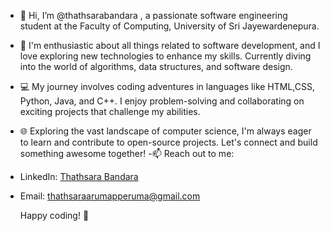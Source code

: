 - 👋 Hi, I’m @thathsarabandara ,  a passionate software engineering student at the Faculty of Computing, University of Sri Jayewardenepura.
- 🚀 I'm enthusiastic about all things related to software development, and I love exploring new technologies to enhance my skills. Currently diving into the world of algorithms, data structures, and software design.
- 💻 My journey involves coding adventures in languages like HTML,CSS, Python, Java, and C++. I enjoy problem-solving and collaborating on exciting projects that challenge my abilities.
- 🌐 Exploring the vast landscape of computer science, I'm always eager to learn and contribute to open-source projects. Let's connect and build something awesome together!
-📫 Reach out to me:
- LinkedIn: [Thathsara Bandara](https://www.linkedin.com/in/thathsara-bandara-b403582a7/)
- Email: thathsaraarumapperuma@gmail.com

   Happy coding! 🚀

<!---
thathsarabandara/thathsarabandara is a ✨ special ✨ repository because its `README.md` (this file) appears on your GitHub profile.
You can click the Preview link to take a look at your changes.
--->



